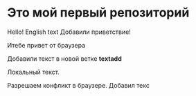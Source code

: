 # Это мой первый репозиторий
Hello!
English text
Добавили приветствие!

Итебе привет от браузера

Добавили текст в новой ветке **textadd**

Локальный текст.

Разрешаем конфликт в браузере. Добавил текс

